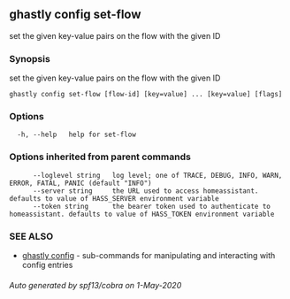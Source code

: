 ## ghastly config set-flow

set the given key-value pairs on the flow with the given ID

### Synopsis

set the given key-value pairs on the flow with the given ID

```
ghastly config set-flow [flow-id] [key=value] ... [key=value] [flags]
```

### Options

```
  -h, --help   help for set-flow
```

### Options inherited from parent commands

```
      --loglevel string   log level; one of TRACE, DEBUG, INFO, WARN, ERROR, FATAL, PANIC (default "INFO")
      --server string     the URL used to access homeassistant. defaults to value of HASS_SERVER environment variable
      --token string      the bearer token used to authenticate to homeassistant. defaults to value of HASS_TOKEN environment variable
```

### SEE ALSO

* [ghastly config](ghastly_config.md)	 - sub-commands for manipulating and interacting with config entries

###### Auto generated by spf13/cobra on 1-May-2020
